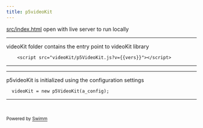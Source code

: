 ```yaml
---
title: p5videoKit
---
```


<SwmPath>[src/index.html](/src/index.html)</SwmPath> open with live server to run locally

<SwmSnippet path="src/index.html" line="49">

---

videoKit folder contains the entry point to videoKit library

```
    <script src="videoKit/p5VideoKit.js?v={{vers}}"></script>
```

---

</SwmSnippet>

<SwmSnippet path="src/sketch.js" line="22">

---

p5videoKit is initialized using the configuration settings

```
  videoKit = new p5VideoKit(a_config);
```

---

</SwmSnippet>

&nbsp;

<SwmMeta version="3.0.0" repo-id="Z2l0aHViJTNBJTNBcDV2aWRlb0tpdCUzQSUzQW1vbGFiLWl0cA==" repo-name="p5videoKit"><sup>Powered by [Swimm](https://app.swimm.io/)</sup></SwmMeta>
